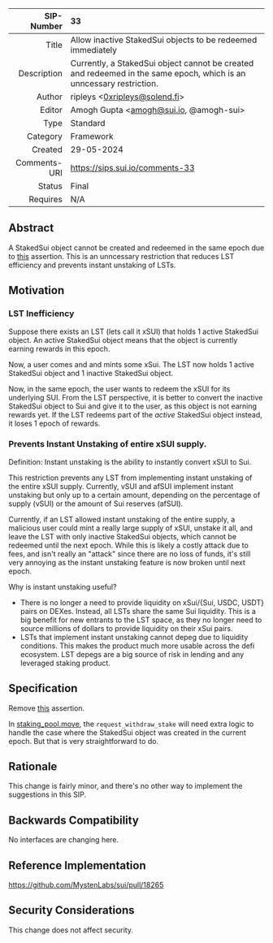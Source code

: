 | SIP-Number          | 33 |
| ---:                | :--- |
| Title               | Allow inactive StakedSui objects to be redeemed immediately |
| Description         | Currently, a StakedSui object cannot be created and redeemed in the same epoch, which is an unncessary restriction. |
| Author              | ripleys \<0xripleys@solend.fi\> |
| Editor              | Amogh Gupta \<amogh@sui.io, @amogh-sui\> |
| Type                | Standard |
| Category            | Framework |
| Created             | 29-05-2024 |
| Comments-URI        | https://sips.sui.io/comments-33 |
| Status              | Final |
| Requires            | N/A |

## Abstract

A StakedSui object cannot be created and redeemed in the same epoch due to [this](https://github.com/MystenLabs/sui/blob/main/crates/sui-framework/packages/sui-system/sources/sui_system_state_inner.move#L519) assertion. This is an unncessary restriction that reduces LST efficiency and prevents instant unstaking of LSTs.

## Motivation

### LST Inefficiency

Suppose there exists an LST (lets call it xSUI) that holds 1 active StakedSui object. An active StakedSui object means that the object is currently earning rewards in this epoch. 

Now, a user comes and and mints some xSui. The LST now holds 1 active StakedSui object and 1 inactive StakedSui object.

Now, in the same epoch, the user wants to redeem the xSUI for its underlying SUI. From the LST perspective, it is better to convert the inactive StakedSui object to Sui and give it to the user, as this object is not earning rewards yet. If the LST redeems part of the _active_ StakedSui object instead, it loses 1 epoch of rewards.

### Prevents Instant Unstaking of entire xSUI supply.

Definition: Instant unstaking is the ability to instantly convert xSUI to Sui.

This restriction prevents any LST from implementing instant unstaking of the entire xSUI supply. Currently, vSUI and afSUI implement instant unstaking but only up to a certain amount, depending on the percentage of supply (vSUI) or the amount of Sui reserves (afSUI). 

Currently, if an LST allowed instant unstaking of the entire supply, a malicious user could mint a really large supply of xSUI, unstake it all, and leave the LST with only inactive StakedSui objects, which cannot be redeemed until the next epoch. While this is likely a costly attack due to fees, and isn't really an "attack" since there are no loss of funds, it's still very annoying as the instant unstaking feature is now broken until next epoch.

Why is instant unstaking useful?

- There is no longer a need to provide liquidity on xSui/{Sui, USDC, USDT} pairs on DEXes. Instead, all LSTs share the same Sui liquidity. This is a big benefit for new entrants to the LST space, as they no longer need to source millions of dollars to provide liquidity on their xSui pairs.
- LSTs that implement instant unstaking cannot depeg due to liquidity conditions. This makes the product much more usable across the defi ecosystem. LST depegs are a big source of risk in lending and any leveraged staking product.


## Specification

Remove [this](https://github.com/MystenLabs/sui/blob/main/crates/sui-framework/packages/sui-system/sources/sui_system_state_inner.move#L519)  assertion.

In [staking_pool.move](https://github.com/MystenLabs/sui/blob/mainnet-v1.2.1/crates/sui-framework/packages/sui-system/sources/staking_pool.move#L137), the `request_withdraw_stake` will need extra logic to handle the case where the StakedSui object was created in the current epoch. But that is very straightforward to do.

## Rationale

This change is fairly minor, and there's no other way to implement the suggestions in this SIP.

## Backwards Compatibility

No interfaces are changing here.

## Reference Implementation

https://github.com/MystenLabs/sui/pull/18265

## Security Considerations

This change does not affect security.
